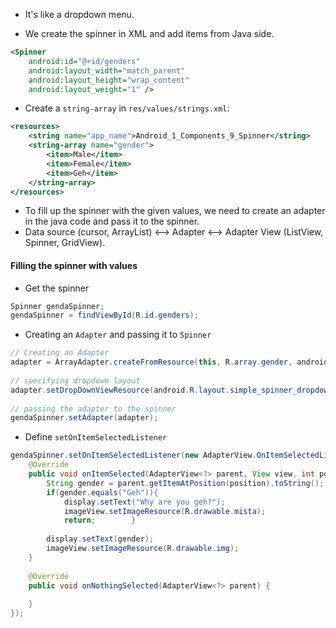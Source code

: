 - It's like a dropdown menu.

- We create the spinner in XML and add items from Java side.
```xml
<Spinner  
    android:id="@+id/genders"  
    android:layout_width="match_parent"  
    android:layout_height="wrap_content"  
    android:layout_weight="1" />
```

- Create a `string-array` in `res/values/strings.xml`:  
```xml    
<resources>  
    <string name="app_name">Android_1_Components_9_Spinner</string>    
    <string-array name="gender">        
	    <item>Male</item>        
	    <item>Female</item>        
	    <item>Geh</item>    
    </string-array>
</resources>  
```  
  
- To fill up the spinner with the given values, we need to create an adapter in the java code and pass it to the spinner.  
- Data source (cursor, ArrayList) <--> Adapter <--> Adapter View (ListView, Spinner, GridView).

#### Filling the spinner with values 
- Get the spinner
```java
Spinner gendaSpinner;
gendaSpinner = findViewById(R.id.genders);
```

- Creating an `Adapter` and passing it to `Spinner`
```java
// Creating an Adapter  
adapter = ArrayAdapter.createFromResource(this, R.array.gender, android.R.layout.simple_spinner_dropdown_item);  
  
// specifying dropdown layout  
adapter.setDropDownViewResource(android.R.layout.simple_spinner_dropdown_item);  
  
// passing the adapter to the spinner  
gendaSpinner.setAdapter(adapter);
```

- Define `setOnItemSelectedListener`

```java
gendaSpinner.setOnItemSelectedListener(new AdapterView.OnItemSelectedListener() {  
    @Override  
    public void onItemSelected(AdapterView<?> parent, View view, int position, long id) {  
        String gender = parent.getItemAtPosition(position).toString();  
        if(gender.equals("Geh")){  
            display.setText("Why are you geh?");  
            imageView.setImageResource(R.drawable.mista);  
            return;        }  
  
        display.setText(gender);  
        imageView.setImageResource(R.drawable.img);  
    }  
  
    @Override  
    public void onNothingSelected(AdapterView<?> parent) {  
  
    }  
});
```
